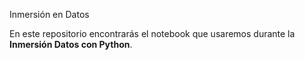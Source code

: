 
Inmersión en Datos

En este repositorio encontrarás el notebook que usaremos durante la **Inmersión Datos con Python**.

